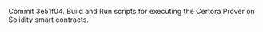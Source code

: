 Commit 3e51f04.                    Build and Run scripts for executing the Certora Prover on Solidity smart contracts.